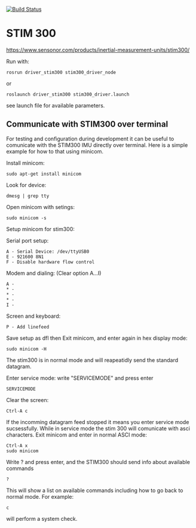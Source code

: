 [![Build Status](https://travis-ci.com/vortexntnu/stim300.svg?branch=master)](https://travis-ci.com/vortexntnu/stim300)

# STIM 300
https://www.sensonor.com/products/inertial-measurement-units/stim300/

Run with:

    rosrun driver_stim300 stim300_driver_node

or

    roslaunch driver_stim300 stim300_driver.launch
    
see launch file for available parameters.

## Communicate with STIM300 over terminal
For testing and configuration during development it can be useful to comunicate with the STIM300 IMU directly over terminal.
Here is a simple example for how to that using minicom.

Install minicom:

    sudo apt-get install minicom

Look for device:

    dmesg | grep tty

Open minicom with setings:

    sudo minicom -s

Setup minicom for stim300:

Serial port setup:

    A - Serial Device: /dev/ttyUSB0
    E - 921600 8N1
    F - Disable hardware flow control

Modem and dialing: (Clear option A...I)

    A -
    * -
    * -
    * -
    I -

Screen and keyboard:

    P - Add linefeed

Save setup as dfl then Exit minicom, and enter again in hex display mode:

    sudo minicom -H

The stim300 is in normal mode and will reapeatidly send the standard datagram.

Enter service mode: write "SERVICEMODE" and press enter

    SERVICEMODE

Clear the screen:

    Ctrl-A c

If the incomming datagram feed stopped it means you enter service mode sucsessfully. While in service mode the stim 300 will comunicate with asci characters. Exit minicom and enter in normal ASCI mode:

    Ctrl-A x
    sudo minicom

Write ? and press enter, and the STIM300 should send info about available commands

    ?

This will show a list on available commands including how to go back to normal mode. For example:

    c

 will perform a system check.
